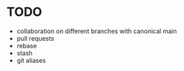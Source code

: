 # TODO

* collaboration on different branches with canonical main
* pull requests
* rebase
* stash
* git aliases
